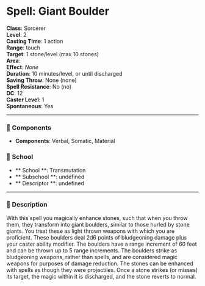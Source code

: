 
# Spell: Giant Boulder
**Class**: Sorcerer  
**Level**: 2  
**Casting Time**: 1 action  
**Range**: touch  
**Target**: 1 stone/level (max 10 stones)  
**Area**:   
**Effect**: _None_  
**Duration**: 10 minutes/level, or until discharged  
**Saving Throw**: None (none)  
**Spell Resistance**: No (no)  
**DC**: 12  
**Caster Level**: 1  
**Spontaneous**: Yes

---

### 🔮 Components
- **Components**: Verbal, Somatic, Material

### 🏫 School
- ** School **: Transmutation
- ** Subschool **: undefined
- ** Descriptor **: undefined
---

### 📜 Description
With this spell you magically enhance stones, such that when you throw them, they transform into giant boulders, similar to those hurled by stone giants. You treat these as light thrown weapons with which you are proficient. These boulders deal 2d6 points of bludgeoning damage plus your caster ability modifier. The boulders have a range increment of 60 feet and can be thrown up to 5 range increments. The boulders strike as bludgeoning weapons, rather than spells, and are considered magic weapons for purposes of damage reduction. The stones can be enhanced with spells as though they were projectiles. Once a stone strikes (or misses) its target, the magic within it is discharged, and the stone reverts to normal.
